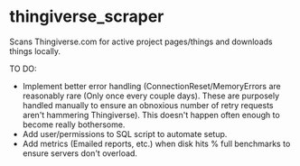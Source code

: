 # thingiverse_scraper

Scans Thingiverse.com for active project pages/things and downloads things locally.

TO DO:

- Implement better error handling (ConnectionReset/MemoryErrors are reasonably rare (Only once every couple days). These are purposely handled manually to ensure an obnoxious number of retry requests aren't hammering Thingiverse).
  This doesn't happen often enough to become really bothersome.
- Add user/permissions to SQL script to automate setup.
- Add metrics (Emailed reports, etc.) when disk hits % full benchmarks to ensure servers don't overload.
